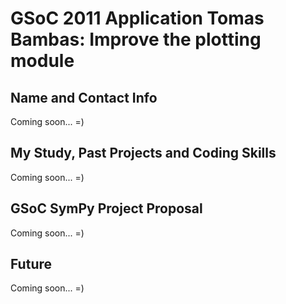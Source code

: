 GSoC 2011 Application Tomas Bambas: Improve the plotting module
===============================================================

Name and Contact Info
---------------------

Coming soon... =)

My Study, Past Projects and Coding Skills
-----------------------------------------

Coming soon... =)

GSoC SymPy Project Proposal
---------------------------

Coming soon... =)

Future
------

Coming soon... =)